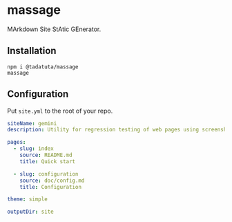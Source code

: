 # massage

MArkdown Site StAtic GEnerator.

## Installation

```
npm i @tadatuta/massage
massage
```

## Configuration

Put `site.yml` to the root of your repo.

```yaml
siteName: gemini
description: Utility for regression testing of web pages using screenshots

pages:
  - slug: index
    source: README.md
    title: Quick start

  - slug: configuration
    source: doc/config.md
    title: Configuration

theme: simple

outputDir: site
```
